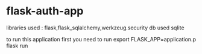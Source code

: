 # flask-auth-app

libraries used : flask,flask_sqlalchemy,werkzeug.security 
db used sqlite

to run this application first you need to run
export FLASK_APP=application.p
flask run





